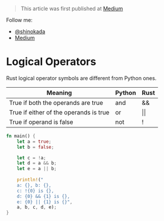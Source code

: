 > This article was first published at [Medium](https://towardsdatascience.com/a-comprehensive-tutorial-to-rust-operators-for-beginners-11554b2c64d4)

Follow me:
- [@shinokada](https://twitter.com/shinokada)
- [Medium](https://medium.com/@shinichiokada)

# Logical Operators

Rust logical operator symbols are different from Python ones.

| Meaning                                | Python | Rust |
| -------------------------------------- | ------ | ---- |
| True if both the operands are true     | and    | &&   |
| True if either of the operands is true | or     | \|\| |
| True if operand is false               | not    | !    |

```rust runnable
fn main() {
    let a = true;
    let b = false;

    let c = !a; 
    let d = a && b;
    let e = a || b; 
    
    println!("
    a: {}, b: {}, 
    c: !{0} is {}, 
    d: {0} && {1} is {}, 
    e: {0} || {1} is {}", 
    a, b, c, d, e);
}
```